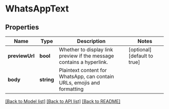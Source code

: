 # WhatsAppText

## Properties
Name | Type | Description | Notes
------------ | ------------- | ------------- | -------------
**previewUrl** | **bool** | Whether to display link preview if the message contains a hyperlink. | [optional] [default to true]
**body** | **string** | Plaintext content for WhatsApp, can contain URLs, emojis and formatting | 

[[Back to Model list]](../README.md#documentation-for-models) [[Back to API list]](../README.md#documentation-for-api-endpoints) [[Back to README]](../README.md)


